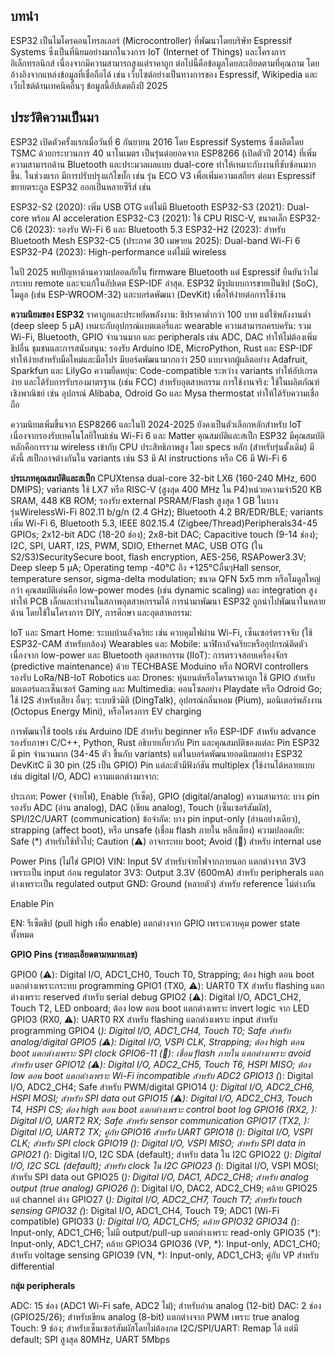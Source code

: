 ## บทนำ
ESP32 เป็นไมโครคอนโทรลเลอร์ (Microcontroller) ที่พัฒนาโดยบริษัท Espressif Systems ซึ่งเป็นที่นิยมอย่างมากในวงการ IoT (Internet of Things) และโครงการอิเล็กทรอนิกส์ เนื่องจากมีความสามารถสูงแต่ราคาถูก ต่อไปนี้คือข้อมูลโดยละเอียดตามที่คุณถาม โดยอ้างอิงจากแหล่งข้อมูลที่เชื่อถือได้ เช่น เว็บไซต์อย่างเป็นทางการของ Espressif, Wikipedia และเว็บไซต์ด้านเทคนิคอื่นๆ ข้อมูลนี้อัปเดตถึงปี 2025

## ประวัติความเป็นมา
ESP32 เปิดตัวครั้งแรกเมื่อวันที่ 6 กันยายน 2016 โดย Espressif Systems ซึ่งผลิตโดย TSMC ด้วยกระบวนการ 40 นาโนเมตร เป็นรุ่นต่อยอดจาก ESP8266 (เปิดตัวปี 2014) ที่เพิ่มความสามารถด้าน Bluetooth และประมวลผลแบบ dual-core ทำให้เหมาะกับงานที่ซับซ้อนมากขึ้น. ในช่วงแรก มีการปรับปรุงแก้ไขบั๊ก เช่น รุ่น ECO V3 เพื่อเพิ่มความเสถียร ต่อมา Espressif ขยายตระกูล ESP32 ออกเป็นหลายซีรีส์ เช่น

ESP32-S2 (2020): เพิ่ม USB OTG แต่ไม่มี Bluetooth
ESP32-S3 (2021): Dual-core พร้อม AI acceleration
ESP32-C3 (2021): ใช้ CPU RISC-V, ขนาดเล็ก
ESP32-C6 (2023): รองรับ Wi-Fi 6 และ Bluetooth 5.3
ESP32-H2 (2023): สำหรับ Bluetooth Mesh
ESP32-C5 (ประกาศ 30 เมษายน 2025): Dual-band Wi-Fi 6
ESP32-P4 (2023): High-performance แต่ไม่มี wireless

ในปี 2025 พบปัญหาด้านความปลอดภัยใน firmware Bluetooth แต่ Espressif ยืนยันว่าไม่กระทบ remote และจะแก้ในอัปเดต ESP-IDF ล่าสุด. ESP32 มีรูปแบบการขายเป็นชิป (SoC), โมดูล (เช่น ESP-WROOM-32) และบอร์ดพัฒนา (DevKit) เพื่อให้ง่ายต่อการใช้งาน

**ความนิยมของ ESP32**
ราคาถูกและประหยัดพลังงาน: ชิปราคาต่ำกว่า 100 บาท แต่ใช้พลังงานต่ำ (deep sleep 5 μA) เหมาะกับอุปกรณ์แบตเตอรี่และ wearable
ความสามารถครบครัน: รวม Wi-Fi, Bluetooth, GPIO จำนวนมาก และ peripherals เช่น ADC, DAC ทำให้ไม่ต้องเพิ่มชิปอื่น
ชุมชนและการสนับสนุน: รองรับ Arduino IDE, MicroPython, Rust และ ESP-IDF ทำให้ง่ายสำหรับมือใหม่และมือโปร มีบอร์ดพัฒนามากกว่า 250 แบบจากผู้ผลิตอย่าง Adafruit, Sparkfun และ LilyGo
ความยืดหยุ่น: Code-compatible ระหว่าง variants ทำให้อัปเกรดง่าย และได้รับการรับรองมาตรฐาน (เช่น FCC) สำหรับอุตสาหกรรม
การใช้งานจริง: ใช้ในผลิตภัณฑ์เชิงพาณิชย์ เช่น อุปกรณ์ Alibaba, Odroid Go และ Mysa thermostat ทำให้ได้รับความเชื่อถือ

ความนิยมเพิ่มขึ้นจาก ESP8266 และในปี 2024-2025 ยังคงเป็นตัวเลือกหลักสำหรับ IoT เนื่องจากรองรับเทคโนโลยีใหม่เช่น Wi-Fi 6 และ Matter
คุณสมบัติและสเป็ก
ESP32 มีคุณสมบัติหลักคือการรวม wireless เข้ากับ CPU ประสิทธิภาพสูง โดย specs หลัก (สำหรับรุ่นดั้งเดิม) มีดังนี้ สเป็กอาจต่างกันใน variants เช่น S3 มี AI instructions หรือ C6 มี Wi-Fi 6


**ประเภทคุณสมบัติและสเป็ก**
CPUXtensa dual-core 32-bit LX6 (160-240 MHz, 600 DMIPS); variants ใช้ LX7 หรือ RISC-V (สูงสุด 400 MHz ใน P4)หน่วยความจำ520 KB SRAM, 448 KB ROM; รองรับ external PSRAM/Flash สูงสุด 1 GB ในบางรุ่นWirelessWi-Fi 802.11 b/g/n (2.4 GHz); Bluetooth 4.2 BR/EDR/BLE; variants เพิ่ม Wi-Fi 6, Bluetooth 5.3, IEEE 802.15.4 (Zigbee/Thread)Peripherals34-45 GPIOs; 2x12-bit ADC (18-20 ช่อง); 2x8-bit DAC; Capacitive touch (9-14 ช่อง); I2C, SPI, UART, I2S, PWM, SDIO, Ethernet MAC, USB OTG (ใน S2/S3)SecuritySecure boot, flash encryption, AES-256, RSAPower3.3V; Deep sleep 5 μA; Operating temp -40°C ถึง +125°Cอื่นๆHall sensor, temperature sensor, sigma-delta modulation; ขนาด QFN 5x5 mm หรือโมดูลใหญ่กว่า
คุณสมบัติเด่นคือ low-power modes (เช่น dynamic scaling) และ integration สูง ทำให้ PCB เล็กและทำงานในสภาพอุตสาหกรรมได้
การนำมาพัฒนา
ESP32 ถูกนำไปพัฒนาในหลายด้าน โดยใช้ในโครงการ DIY, การศึกษา และอุตสาหกรรม:

IoT และ Smart Home: ระบบบ้านอัจฉริยะ เช่น ควบคุมไฟผ่าน Wi-Fi, เซ็นเซอร์ตรวจจับ (ใช้ ESP32-CAM สำหรับกล้อง)
Wearables และ Mobile: นาฬิกาอัจฉริยะหรืออุปกรณ์ติดตัว เนื่องจาก low-power และ Bluetooth
อุตสาหกรรม (IIoT): การตรวจสอบเครื่องจักร (predictive maintenance) ด้วย TECHBASE Moduino หรือ NORVI controllers รองรับ LoRa/NB-IoT
Robotics และ Drones: หุ่นยนต์หรือโดรนราคาถูก ใช้ GPIO สำหรับมอเตอร์และเซ็นเซอร์
Gaming และ Multimedia: คอนโซลอย่าง Playdate หรือ Odroid Go; ใช้ I2S สำหรับเสียง
อื่นๆ: ระบบชีวมิติ (DingTalk), อุปกรณ์กลิ่นหอม (Pium), มอนิเตอร์พลังงาน (Octopus Energy Mini), หรือโครงการ EV charging

การพัฒนาใช้ tools เช่น Arduino IDE สำหรับ beginner หรือ ESP-IDF สำหรับ advance รองรับภาษา C/C++, Python, Rust
อธิบายเกี่ยวกับ Pin และคุณสมบัติของแต่ละ Pin
ESP32 มี pin จำนวนมาก (34-45 ตัว ขึ้นกับ variants) แต่ในบอร์ดพัฒนายอดนิยมอย่าง ESP32 DevKitC มี 30 pin (25 เป็น GPIO) Pin แต่ละตัวมีฟังก์ชัน multiplex (ใช้งานได้หลายแบบ เช่น digital I/O, ADC) ความแตกต่างมาจาก:

ประเภท: Power (จ่ายไฟ), Enable (รีเซ็ต), GPIO (digital/analog)
ความสามารถ: บาง pin รองรับ ADC (อ่าน analog), DAC (เขียน analog), Touch (เซ็นเซอร์สัมผัส), SPI/I2C/UART (communication)
ข้อจำกัด: บาง pin input-only (อ่านอย่างเดียว), strapping (affect boot), หรือ unsafe (เชื่อม flash ภายใน หลีกเลี่ยง)
ความปลอดภัย: Safe (*) สำหรับใช้ทั่วไป; Caution (⚠️) อาจกระทบ boot; Avoid (🚫) สำหรับ internal use


Power Pins (ไม่ใช่ GPIO)
VIN: Input 5V สำหรับจ่ายไฟจากภายนอก แตกต่างจาก 3V3 เพราะเป็น input ก่อน regulator
3V3: Output 3.3V (600mA) สำหรับ peripherals แตกต่างเพราะเป็น regulated output
GND: Ground (หลายตัว) สำหรับ reference ไม่ต่างกัน

Enable Pin

EN: รีเซ็ตชิป (pull high เพื่อ enable) แตกต่างจาก GPIO เพราะควบคุม power state ทั้งหมด

**GPIO Pins (รายละเอียดตามหมายเลข)**

GPIO0 (⚠️): Digital I/O, ADC1_CH0, Touch T0, Strapping; ต้อง high ตอน boot แตกต่างเพราะกระทบ programming
GPIO1 (TX0, ⚠️): UART0 TX สำหรับ flashing แตกต่างเพราะ reserved สำหรับ serial debug
GPIO2 (⚠️): Digital I/O, ADC1_CH2, Touch T2, LED onboard; ต้อง low ตอน boot แตกต่างเพราะ invert logic จาก LED
GPIO3 (RX0, ⚠️): UART0 RX สำหรับ flashing แตกต่างเพราะ input สำหรับ programming
GPIO4 (*): Digital I/O, ADC1_CH4, Touch T0; Safe สำหรับ analog/digital
GPIO5 (⚠️): Digital I/O, VSPI CLK, Strapping; ต้อง high ตอน boot แตกต่างเพราะ SPI clock
GPIO6-11 (🚫): เชื่อม flash ภายใน แตกต่างเพราะ avoid สำหรับ user
GPIO12 (⚠️): Digital I/O, ADC2_CH5, Touch T6, HSPI MISO; ต้อง low ตอน boot แตกต่างเพราะ Wi-Fi incompatible สำหรับ ADC2
GPIO13 (*): Digital I/O, ADC2_CH4; Safe สำหรับ PWM/digital
GPIO14 (*): Digital I/O, ADC2_CH6, HSPI MOSI; สำหรับ SPI data out
GPIO15 (⚠️): Digital I/O, ADC2_CH3, Touch T4, HSPI CS; ต้อง high ตอน boot แตกต่างเพราะ control boot log
GPIO16 (RX2, *): Digital I/O, UART2 RX; Safe สำหรับ sensor communication
GPIO17 (TX2, *): Digital I/O, UART2 TX; คู่กับ GPIO16 สำหรับ UART
GPIO18 (*): Digital I/O, VSPI CLK; สำหรับ SPI clock
GPIO19 (*): Digital I/O, VSPI MISO; สำหรับ SPI data in
GPIO21 (*): Digital I/O, I2C SDA (default); สำหรับ data ใน I2C
GPIO22 (*): Digital I/O, I2C SCL (default); สำหรับ clock ใน I2C
GPIO23 (*): Digital I/O, VSPI MOSI; สำหรับ SPI data out
GPIO25 (*): Digital I/O, DAC1, ADC2_CH8; สำหรับ analog output (true analog)
GPIO26 (*): Digital I/O, DAC2, ADC2_CH9; คล้าย GPIO25 แต่ channel ต่าง
GPIO27 (*): Digital I/O, ADC2_CH7, Touch T7; สำหรับ touch sensing
GPIO32 (*): Digital I/O, ADC1_CH4, Touch T9; ADC1 (Wi-Fi compatible)
GPIO33 (*): Digital I/O, ADC1_CH5; คล้าย GPIO32
GPIO34 (*): Input-only, ADC1_CH6; ไม่มี output/pull-up แตกต่างเพราะ read-only
GPIO35 (*): Input-only, ADC1_CH7; คล้าย GPIO34
GPIO36 (VP, *): Input-only, ADC1_CH0; สำหรับ voltage sensing
GPIO39 (VN, *): Input-only, ADC1_CH3; คู่กับ VP สำหรับ differential

**กลุ่ม peripherals**

ADC: 15 ช่อง (ADC1 Wi-Fi safe, ADC2 ไม่); สำหรับอ่าน analog (12-bit)
DAC: 2 ช่อง (GPIO25/26); สำหรับเขียน analog (8-bit) แตกต่างจาก PWM เพราะ true analog
Touch: 9 ช่อง; สำหรับเซ็นเซอร์สัมผัสโดยไม่ต้องกด
I2C/SPI/UART: Remap ได้ แต่มี default; SPI สูงสุด 80MHz, UART 5Mbps